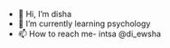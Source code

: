 - 👋 Hi, I’m disha
- 🌱 I’m currently learning psychology
- 📫 How to reach me- intsa @di_ewsha

<!---
di-ewsha/di-ewsha is a ✨ special ✨ repository because its `README.md` (this file) appears on your GitHub profile.
You can click the Preview link to take a look at your changes.
--->
